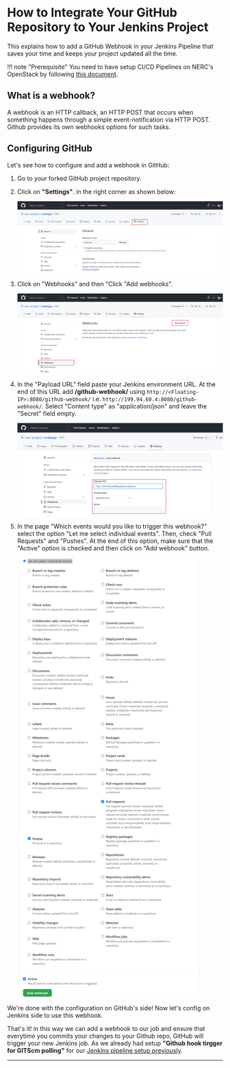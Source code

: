 # How to Integrate Your GitHub Repository to Your Jenkins Project

This explains how to add a GitHub Webhook in your Jenkins Pipeline that saves your
time and keeps your project updated all the time.

!!! note "Prerequisite"
    You need to have setup CI/CD Pipelines on NERC's OpenStack by following
    [this document](setup-jenkins-CI-CD-pipeline.md).

## What is a webhook?

A webhook is an HTTP callback, an HTTP POST that occurs when something happens through
a simple event-notification via HTTP POST. Github provides its own webhooks options
for such tasks.

## Configuring GitHub

Let's see how to configure and add a webhook in GitHub:

1. Go to your forked GitHub project repository.

2. Click on **"Settings"**. in the right corner as shown below:

    ![GitHub Settings](images/github-settings.png)

3. Click on "Webhooks" and then "Click "Add webhooks".

    ![Github webhook](images/Github-webhook.png)

4. In the "Payload URL" field paste your Jenkins environment URL. At the end of this
URL add **/github-webhook/** using `http://<Floating-IP>:8080/github-webhook/`
i.e. `http://199.94.60.4:8080/github-webhook/`.
Select "Content type" as "application/json" and leave the "Secret" field empty.

    ![Github webhook fields](images/Github-webhook-fields.png)

5. In the page "Which events would you like to trigger this webhook?" select the
option "Let me select individual events". Then, check "Pull Requests" and "Pushes".
At the end of this option, make sure that the "Active" option is checked and then
click on "Add webhook" button.

    ![Github webhook events](images/Github-webhook-events.png)

We're done with the configuration on GitHub's side! Now let's config on Jenkins side
to use this webhook.

That's it! in this way we can add a webhook to our job and ensure that everytime
you commits your changes to your Github repo, GitHub will trigger your new Jenkins
job. As we already had setup **"Github hook tirgger for GITScm polling"** for our
[Jenkins pipeline setup previously](setup-jenkins-CI-CD-pipeline.md#setup-a-pipeline).

---
